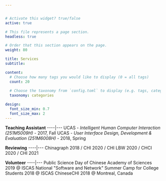 ```yaml
---


# Activate this widget? true/false
active: true

# This file represents a page section.
headless: true

# Order that this section appears on the page.
weight: 80

title: Services
subtitle:

content:
  # Choose how many tags you would like to display (0 = all tags)
  count: 20
  
  # Choose the taxonomy from `config.toml` to display (e.g. tags, categories)
  taxonomy: categories

design:
  font_size_min: 0.7
  font_size_max: 2
---
```


**Teaching Assistant**
----|---
UCAS -  *Intelligent Human Computer Interaction (251M5009H)* - 2017, Fall
UCAS - *User Interface Design, Development & Evaluation (251M6008H)* - 2018, Spring 

**Reviewing**
----|---
Chinagraph 2018 / CHI 2020 / CHI LBW 2020 / CHCI 2020 / CHI 2021

**Volunteer**
----|---
Public Science Day of Chinese Academy of Sciences 2019 @ ISCAS
National "Software and Network" Summer Camp for College Students 2018 @ ISCAS
ChineseCHI 2018 @ Montreal, Canada
